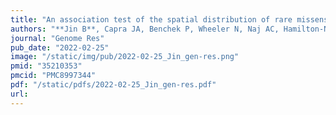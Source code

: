 ```yaml
---
title: "An association test of the spatial distribution of rare missense variants within protein structures identifies Alzheimer's disease-related patterns"
authors: "**Jin B**, Capra JA, Benchek P, Wheeler N, Naj AC, Hamilton-Nelson KL, Farrell JJ, Leung YY, Kunkle B, Vadarajan B, Schellenberg GD, Mayeux R, Wang LS, Farrer LA, Pericak-Vance MA, Martin ER, Haines JL, Crawford DC, Bush WS."
journal: "Genome Res"
pub_date: "2022-02-25"
image: "/static/img/pub/2022-02-25_Jin_gen-res.png"
pmid: "35210353"
pmcid: "PMC8997344"
pdf: "/static/pdfs/2022-02-25_Jin_gen-res.pdf"
url: 
---
```

